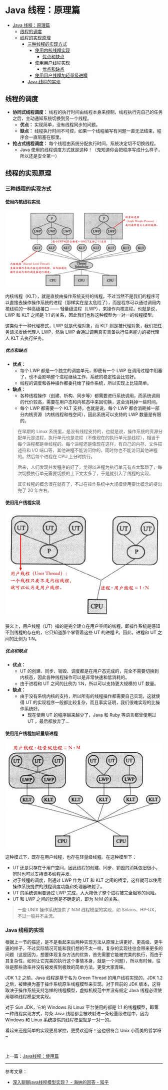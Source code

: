 # Java 线程：原理篇

<!-- TOC -->

- [Java 线程：原理篇](#java-线程原理篇)
    - [线程的调度](#线程的调度)
    - [线程的实现原理](#线程的实现原理)
        - [三种线程的实现方式](#三种线程的实现方式)
            - [使用内核线程实现](#使用内核线程实现)
                - [优点和缺点](#优点和缺点)
            - [使用用户线程实现](#使用用户线程实现)
                - [优点和缺点](#优点和缺点-1)
            - [使用用户线程加轻量级进程](#使用用户线程加轻量级进程)
        - [Java 线程的实现](#java-线程的实现)

<!-- /TOC -->

## 线程的调度

- **协同式线程调度：** 线程的执行时间由线程本身来控制，线程执行完自己的任务之后，主动通知系统切换到另一个线程。
  - **优点：** 实现简单，没有线程同步的问题。
  - **缺点：** 线程执行时间不可控，如果一个线程编写有问题一直无法结束，程序会一直阻塞在那里。
- **抢占式线程调度：** 每个线程由系统分配执行时间，系统决定切不切换线程。
    - Java 使用的线程调度方式就是这种！（鬼知道你会把程序写成什么样子，所以还是安全第一）


## 线程的实现原理

### 三种线程的实现方式

#### 使用内核线程实现

![](media/轻量级进程.jpg)

内核线程（KLT），就是直接由操作系统支持的线程，不过当然不是我们的程序可以直接去操作操作系统的进程（那样实在是太危险了），而是程序可以通过调用内核线程的一种高级接口 —— 轻量级进程（LWP），来操作内核进程。也就是说，LWP 和 KLT 之间是 1:1 的关系，因此我们也称这种模型为一对一的线程模型。

这类似于一种代理模式，LWP 就是代理对象，而 KLT 则是被代理对象，我们把任务请求发给代理人 LWP，然后 LWP 会通过调用真实具备执行任务能力的被代理人 KLT 去执行任务。

##### 优点和缺点
- **优点：**
    - 每个 LWP 都是一个独立的调度单元，即便有一个 LWP 在调用过程中阻塞了，也不会影响整个进程继续工作，系统的稳定性会比较好。
    - 线程的调度和各种操作都委托给了操作系统，所以实现上比较简单。
- **缺点：**
    - 各种线程操作（创建、析构、同步等）都需要进行系统调用，而系统调用的代价较高，需要在用户态和内核态中来回切换，这会消耗掉一些时间。
    - 每个 LWP 都需要一个 KLT 支持，也就是说，每个 LWP 都会消耗掉一部分内核资源（内核线程和栈空间），因此系统可以支持的 LWP 数量是有限的。


> 在早期的 Linux 系统里，是没有线程支持的，也就是说，操作系统的资源分配单元是进程，执行单元也是进程（不像现在的执行单元是线程），相当于每个进程都是单线程的。每个进程还是像现在这样，有自己的内存、文件描述符和 I/O 端口等，其他进程不能访问你的，同时你也不能访问其他进程的。然后每个进程在 CPU 上分时执行。
>
> 后来，人们发现并发程序的好了，觉得以进程为执行单元有点太繁琐了，每次切换执行单元需要切换的上下文太多了，于是就引入了线程的实现。
>
> 其实线程的概念很在就有了，不过在操作系统中大规模使用要比概念的提出完了 20 年左右。


#### 使用用户线程实现

![](media/用户线程.jpg)

狭义上，用户线程（UT）指的是完全建立在用户空间的线程，即操作系统是感知不到线程的存在的，它只知道那个掌管着这些 UT 的进程 P。因此，进程和 UT 之间的比例为 1:N。

##### 优点和缺点
- **优点：**
    - UT 的创建、同步、销毁、调度都是在用户态完成的，完全不需要切换到内核态，因此各种线程操作可以是非常快速和低消耗的。
    - 由于进程和 UT 之间的比例为 1:N，所以可以支持更大规模的 UT 数量。
- **缺点：**
    - 由于没有系统内核的支持，所以所有的线程操作都需要自己实现，这就使得 UT 的实现程序一般都比较复杂，而且事实证明，我们很难实现的比操作系统好。
        - 现在使用 UT 的程序越来越少了，Java 和 Ruby 等语言都曾使用过 UT ，最后都放弃了...


#### 使用用户线程加轻量级进程

![](media/用户线程加轻量级进程.jpg)

这种模式下，既存在用户线程，也存在轻量级线程。在这种模型下：
- UT 还是只存在于用户空间，因此线程的创建、同步、销毁的消耗依旧很小，同时也可以支持很多线程并发。
- 对于线程的调度，则通过 LWP 作为 UT 和 KLT 之间的桥梁，这样就可以使用操作系统提供的线程调度功能和处理器映射了。
- UT 的系统调用要通过 LWP 完成，大大降低了整个进程被完全阻塞的风险。
- UT 和 LWP 之间的比例是不确定的，即为 N:M 的关系。

> 一些 UNIX 操作系统提供了 N:M 线程模型的实现，如 Solaris、HP-UX，不过一般并不主流。

### Java 线程的实现

根据上一节的描述，是不是看起来后两种实现方法从原理上讲更好、更高级、更牛逼的样子，不过实际情况可能和我们想的不太一样，复杂的实现往往会带来更多的问题（这是因为，想要体现复杂方法的优势，首先需要它能被完美的执行，而由于其复杂性，如何让它完美的执行这个事情本身，就是一个问题），所以有时候，往往是那些效率并没有被发挥到极致的简单方法，更受大家青睐。

JDK 1.2 之前，Java 线程是基于名为 Green Thread 的用户线程实现的，JDK 1.2 之后，被替换为基于操作系统原生线程模型来实现。对于目前的 JDK 版本，这将取决于操作系统支持怎样的线程模型，虚拟机规范中并没有规定 Java 线程必须使用哪种线程模型来实现。

对于 Sun JDK，它的 Windows 和 Linux 平台使用的都是 1:1 的线程模型，即第一种线程实现方式，每条 Java 线程都会被映射进一条轻量级进程中，因为 Windows 和 Linux 系统提供的线程模型就是一对一的。

看起来还是简单的实现更易掌控，更受欢迎呀！这也很符合 Unix 小而美的哲学呀~

</br>

上一篇：[Java线程：使用篇](./01-Java线程-使用篇.md)

---

参考文章：
- [深入聊聊java线程模型实现？ - 海纳的回答 - 知乎](https://www.zhihu.com/question/263955521/answer/296521081)